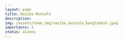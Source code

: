 ```yaml
---
layout: page
title: Naziba Mostafa
description:
img: /assets/team_img/naziba_mostafa_bangladesh.jpeg
importance: 1
status: alumni
---
```

